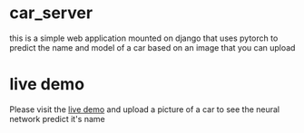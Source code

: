 # car_server
this is a simple web application mounted on django that uses pytorch to predict the name and model of a car based on an image that you can upload

# live demo
Please visit the [live demo](https://sheltered-eyrie-56098.herokuapp.com/classifier/) and upload a picture of a car to see the neural network predict it's name
